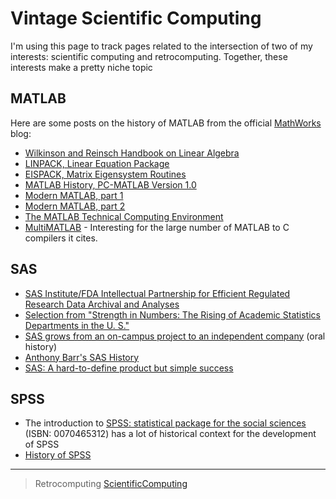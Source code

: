 

Vintage Scientific Computing
============================

I'm using this page to track pages related to the intersection of two of my interests: scientific computing and retrocomputing. Together, these interests make a pretty niche topic

MATLAB
------

Here are some posts on the history of MATLAB from the official [MathWorks](https://mathworks.com) blog:

-   [Wilkinson and Reinsch Handbook on Linear Algebra](https://blogs.mathworks.com/cleve/2017/12/04/wilkinson-and-reinsch-handbook-on-linear-algebra/)
-   [LINPACK, Linear Equation Package](https://blogs.mathworks.com/cleve/2018/01/23/linpack-linear-equation-package)
-   [EISPACK, Matrix Eigensystem Routines](https://blogs.mathworks.com/cleve/2018/01/02/eispack-matrix-eigensystem-routines/)
-   [MATLAB History, PC-MATLAB Version 1.0](https://blogs.mathworks.com/cleve/2018/03/09/matlab-history-pc-matlab-version-1-0)
-   [Modern MATLAB, part 1](https://blogs.mathworks.com/cleve/2018/03/21/matlab-history-modern-matlab-part-1/)
-   [Modern MATLAB, part 2](https://blogs.mathworks.com/cleve/2018/04/30/matlab-history-modern-matlab-part-2)
-   [The MATLAB Technical Computing Environment](https://blogs.mathworks.com/cleve/2018/05/14/the-matlab-technical-computing-environment)
-   [MultiMATLAB](https://web.archive.org/web/19970613211827/http://www.tc.cornell.edu/Software/MultiMATLAB/) - Interesting for the large number of MATLAB to C compilers it cites.

SAS
---

-   [SAS Institute/FDA Intellectual Partnership for Efficient Regulated Research Data Archival and Analyses](https://web.archive.org/web/20170706003531/https://www.fda.gov/ohrms/dockets/dockets/00n0001/ts00016.pdf)
-   [Selection from "Strength in Numbers: The Rising of Academic Statistics Departments in the U. S."](https://books.google.com/books?id=kPGJUiUCJZkC&lpg=PA177&dq=%22University%20Statisticians%20of%20the%20Southern%20Experiment%20Stations%22%20grant&pg=PA177#v=onepage&q=%22University%20Statisticians%20of%20the%20Southern%20Experiment%20Stations%22%20grant&f=false)
-   [SAS grows from an on-campus project to an independent company](https://docsouth.unc.edu/sohp/I-0073/excerpts/excerpt_976.html) (oral history)
-   [Anthony Barr's SAS History](https://web.archive.org/web/20071008070644/http://www.barrsystems.com/Company/SAS_Related_History.html)
-   [SAS: A hard-to-define product but simple success](https://web.archive.org/web/20170427065637/https://biostat.wustl.edu/~phil/stuff/si.html)

SPSS
----

-   The introduction to [SPSS: statistical package for the social sciences](https://clio.columbia.edu/catalog/1214612) (ISBN: 0070465312) has a lot of historical context for the development of SPSS
-   [History of SPSS](http://blog.pmean.com/history-of-spss/)

* * * * *

> Retrocomputing [ScientificComputing](../ScientificComputing)
